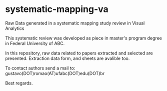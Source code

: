 # systematic-mapping-va
Raw Data generated in a systematic mapping study review in Visual Analytics

This systematic review was developed as piece in master's program degree in Federal University of ABC.

In this repository, raw data related to papers extracted and selected are presented. Extraction data form, and sheets are avalible too. 


To contact authors send a mail to: gustavo(DOT)romao(AT)ufabc(DOT)edu(DOT)br


Best regards.
